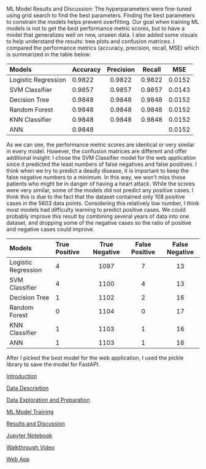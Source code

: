 ML Model Results and Discussion:
The hyperparameters were fine-tuned using grid search to find the best parameters.
Finding the best parameters to constrain the models helps prevent overfitting. Our goal
when training ML models is not to get the best performance metric scores, but to have a
model that generalizes well on new, unseen data. I also added some visuals to help
understand the results: tree plots and confusion matrices. I compared the performance
metrics (accuracy, precision, recall, MSE) which is summarized in the table below:

| Models | Accuracy | Precision | Recall | MSE |
| :----------- | :----- | :----: | :----: | :----: |
| Logistic Regression | 0.9822 | 0.9822 | 0.9822 |0.0152 |
| SVM Classifier | 0.9857 | 0.9857 | 0.9857 |0.0143|
| Decision Tree | 0.9848 | 0.9848 | 0.9848 |0.0152 |
| Random Forest | 0.9848 | 0.9848 | 0.9848 |0.0152 |
| KNN Classifier | 0.9848 | 0.9848 | 0.9848 |0.0152 |
| ANN | 0.9848 |  |  |0.0152 |

As we can see, the performance metric scores are identical or very similar in every
model. However, the confusion matrices are different and offer additional insight: I
chose the SVM Classifier model for the web application since it predicted the least
numbers of false negatives and false positives. I think when we try to predict a deadly
disease, it is important to keep the false negative numbers to a minimum. In this way,
we won’t miss those patients who might be in danger of having a heart attack.
While the scores were very similar, some of the models did not predict any positive
cases. I think this is due to the fact that the dataset contained only 108 positive cases in
the 5603 data points. Considering this relatively low number, I think most models had
difficulty learning to predict positive cases. We could probably improve this result by
combining several years of data into one dataset, and dropping some of the negative
cases so the ratio of positive and negative cases could improve.

| Models | True Positive | True Negative | False Positive | False Negative |
| :----------- | :----- | :----: | :----: | :----: |
| Logistic Regression | 4 | 1097 | 7 |13 |
| SVM Classifier | 4 | 1100 | 4 |13|
| Decision Tree | 1 | 1102 | 2 |16 |
| Random Forest | 0 | 1104 | 0 |17 |
| KNN Classifier | 1 |1103 | 1 |16 |
| ANN | 1 | 1103 | 1 |16 |

After I picked the best model for the web application, I used the pickle library to save the
model for FastAPI.

[Introduction](http://piringer.github.io/heartdisease/intro)

[Data Description](http://piringer.github.io/heartdisease/Project.pdf)

[Data Exploration and Preparation](http://piringer.github.io/heartdisease/exploration)

[ML Model Training](http://piringer.github.io/heartdisease/models)

[Results and Discussion](http://piringer.github.io/heartdisease/results)

[Jupyter Notebook](https://github.com/piringer/heartdisease/blob/main/australian2.ipynb)

[Walkthrough Video](https://www.youtube.com/watch?v=18eQWJJu3tA)

[Web App](http://ec2-52-54-129-72.compute-1.amazonaws.com:8501/)


